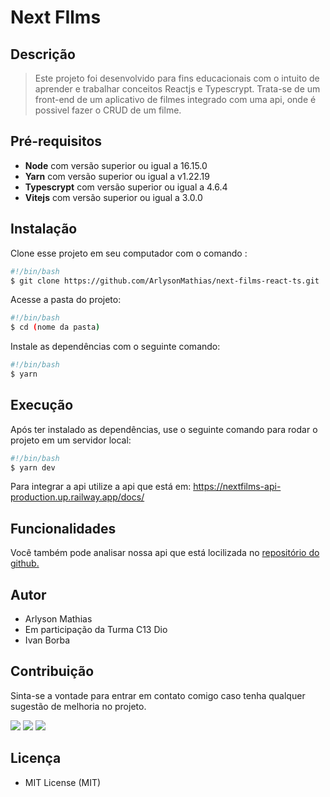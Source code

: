# Next FIlms
## Descrição
 > Este projeto foi desenvolvido para fins educacionais com o intuito de aprender e trabalhar conceitos Reactjs  e Typescrypt. Trata-se de um front-end de um aplicativo de filmes integrado com uma api, onde é possivel fazer o CRUD de um filme.


## Pré-requisitos
- **Node** com versão superior ou igual a 16.15.0
- **Yarn** com versão superior ou igual a  v1.22.19
- **Typescrypt** com versão superior ou igual a 4.6.4
- **Vitejs** com versão superior ou igual a 3.0.0


## Instalação
Clone esse projeto em seu computador com o comando :
```bash
#!/bin/bash
$ git clone https://github.com/ArlysonMathias/next-films-react-ts.git
```

Acesse a pasta do projeto:

```bash
#!/bin/bash
$ cd (nome da pasta)
```

Instale as dependências com o seguinte comando:

```bash
#!/bin/bash
$ yarn
```

## Execução

Após ter instalado as dependências, use o seguinte comando para rodar o projeto em um servidor local:

```bash
#!/bin/bash
$ yarn dev
```
Para integrar a api utilize a api que está em: 
https://nextfilms-api-production.up.railway.app/docs/

## Funcionalidades

Você também pode analisar nossa api que está locilizada no <a href="https://github.com/ArlysonMathias/nextFilms-API">repositório do github.</a>

## Autor

- Arlyson Mathias
- Em participação da Turma C13 Dio
- Ivan Borba

## Contribuição

Sinta-se a vontade para entrar em contato comigo caso tenha qualquer sugestão de melhoria no projeto.

<div>
<a href="https://www.linkedin.com/in/arlyson-teixeira/" target="blank"><img src="https://img.shields.io/badge/-LinkedIn-%230077B5?style=for-the-badge&logo=linkedin&logoColor=white"></a>
<a href="https://instagram.com/arlysonmathias" target="_blank"><img src="https://img.shields.io/badge/-Instagram-%23E4405F?style=for-the-badge&logo=instagram&logoColor=white"></a>
<a href = "mailto:arlysonmathias96@gmail.com"><img src="https://img.shields.io/badge/Gmail-D14836?style=for-the-badge&logo=gmail&logoColor=white" target="_blank"></a>
</div>


## Licença


- MIT License (MIT)
